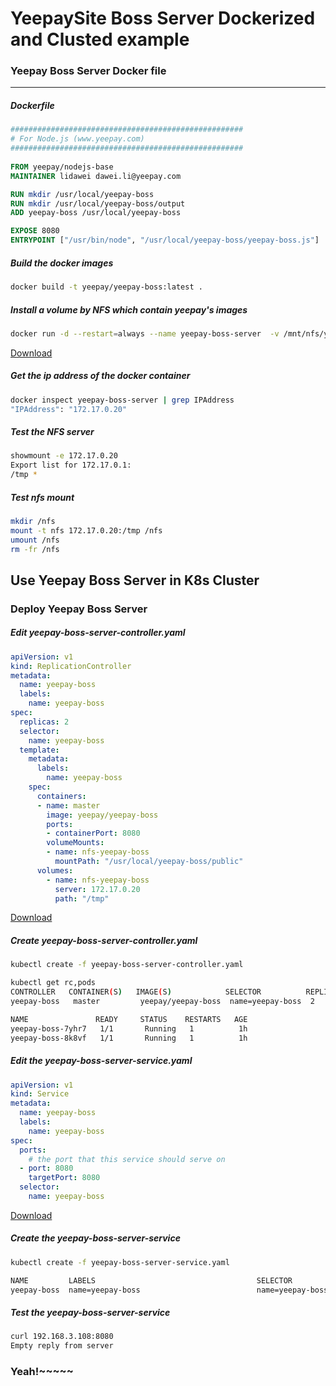 YeepaySite Boss Server Dockerized and Clusted example
================

### Yeepay Boss Server Docker file
----
##### Dockerfile
```dockerfile
#################################################### 
# For Node.js (www.yeepay.com) 
####################################################
 
FROM yeepay/nodejs-base
MAINTAINER lidawei dawei.li@yeepay.com

RUN mkdir /usr/local/yeepay-boss
RUN mkdir /usr/local/yeepay-boss/output
ADD yeepay-boss /usr/local/yeepay-boss

EXPOSE 8080
ENTRYPOINT ["/usr/bin/node", "/usr/local/yeepay-boss/yeepay-boss.js"]
```

##### Build the docker images
```bash
docker build -t yeepay/yeepay-boss:latest .
```

##### Install a volume by NFS which contain yeepay's images 
```bash
docker run -d --restart=always --name yeepay-boss-server  -v /mnt/nfs/yeepay-boss/logs:/tmp --privileged=true yeepay/docker-nfs-server /tmp
```
[Download]("nfs-yeepay-boss.bash")

##### Get the ip address of the docker container
```bash
docker inspect yeepay-boss-server | grep IPAddress
"IPAddress": "172.17.0.20"
```
##### Test the NFS server
```bash
showmount -e 172.17.0.20
Export list for 172.17.0.1:
/tmp *
```

##### Test nfs mount
```bash 
mkdir /nfs
mount -t nfs 172.17.0.20:/tmp /nfs
umount /nfs
rm -fr /nfs
```

Use Yeepay Boss Server in K8s Cluster
-------------------------

### Deploy Yeepay Boss Server

##### Edit yeepay-boss-server-controller.yaml
```yaml
apiVersion: v1
kind: ReplicationController
metadata:
  name: yeepay-boss
  labels:
    name: yeepay-boss
spec:
  replicas: 2
  selector:
    name: yeepay-boss
  template:
    metadata:
      labels:
        name: yeepay-boss
    spec:
      containers:
      - name: master
        image: yeepay/yeepay-boss
        ports:
        - containerPort: 8080
        volumeMounts:
        - name: nfs-yeepay-boss
          mountPath: "/usr/local/yeepay-boss/public"
      volumes:
        - name: nfs-yeepay-boss
          server: 172.17.0.20
          path: "/tmp"
```
[Download]("yeepay-boss-server-controller.yaml")

#####  Create yeepay-boss-server-controller.yaml
```bash
kubectl create -f yeepay-boss-server-controller.yaml

kubectl get rc,pods
CONTROLLER   CONTAINER(S)   IMAGE(S)            SELECTOR          REPLICAS
yeepay-boss   master         yeepay/yeepay-boss  name=yeepay-boss  2

NAME               READY     STATUS    RESTARTS   AGE
yeepay-boss-7yhr7   1/1       Running   1          1h
yeepay-boss-8k8vf   1/1       Running   1          1h
```

##### Edit the yeepay-boss-server-service.yaml
```yaml
apiVersion: v1
kind: Service
metadata:
  name: yeepay-boss
  labels:
    name: yeepay-boss
spec:
  ports:
    # the port that this service should serve on
  - port: 8080
    targetPort: 8080
  selector:
    name: yeepay-boss
```
[Download]("yeepay-boss-server-service.yaml")

##### Create the yeepay-boss-server-service
```bash
kubectl create -f yeepay-boss-server-service.yaml

NAME         LABELS                                    SELECTOR          IP(S)           PORT(S)
yeepay-boss  name=yeepay-boss                          name=yeepay-boss  192.168.3.108   8080/TCP
```

##### Test the yeepay-boss-server-service
```bash
curl 192.168.3.108:8080
Empty reply from server
```

### Yeah!~~~~~
